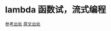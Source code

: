 # lambda 函数试，流式编程

[参考出处](https://zhuanlan.zhihu.com/p/33477686?utm_source=qq&utm_medium=social)
[原文出处](http://www.importnew.com/16436.html)